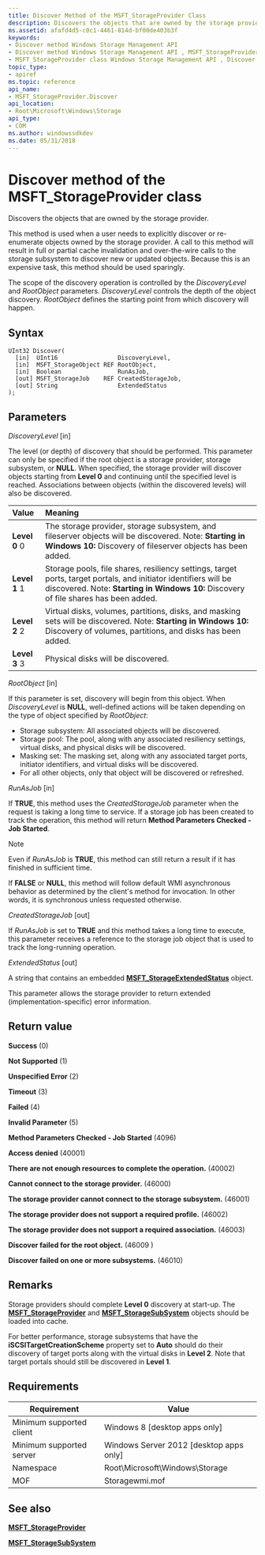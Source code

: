 ```yaml
---
title: Discover Method of the MSFT_StorageProvider Class
description: Discovers the objects that are owned by the storage provider.
ms.assetid: afafd4d5-c0c1-4461-814d-bf00de403b3f
keywords:
- Discover method Windows Storage Management API
- Discover method Windows Storage Management API , MSFT_StorageProvider class
- MSFT_StorageProvider class Windows Storage Management API , Discover method
topic_type:
- apiref
ms.topic: reference
api_name:
- MSFT_StorageProvider.Discover
api_location:
- Root\Microsoft\Windows\Storage
api_type:
- COM
ms.author: windowssdkdev
ms.date: 05/31/2018
---
```


# Discover method of the MSFT\_StorageProvider class

Discovers the objects that are owned by the storage provider.

This method is used when a user needs to explicitly discover or re-enumerate objects owned by the storage provider. A call to this method will result in full or partial cache invalidation and over-the-wire calls to the storage subsystem to discover new or updated objects. Because this is an expensive task, this method should be used sparingly.

The scope of the discovery operation is controlled by the *DiscoveryLevel* and *RootObject* parameters. *DiscoveryLevel* controls the depth of the object discovery. *RootObject* defines the starting point from which discovery will happen.

## Syntax


```mof
UInt32 Discover(
  [in]  UInt16                 DiscoveryLevel,
  [in]  MSFT_StorageObject REF RootObject,
  [in]  Boolean                RunAsJob,
  [out] MSFT_StorageJob    REF CreatedStorageJob,
  [out] String                 ExtendedStatus
);
```



## Parameters

 

*DiscoveryLevel* \[in\]
 

The level (or depth) of discovery that should be performed. This parameter can only be specified if the root object is a storage provider, storage subsystem, or **NULL**. When specified, the storage provider will discover objects starting from **Level 0** and continuing until the specified level is reached. Associations between objects (within the discovered levels) will also be discovered.

| Value | Meaning |
|:----- |:------- |
| **Level 0** 0 |The storage provider, storage subsystem, and fileserver objects will be discovered. Note: **Starting in Windows 10:** Discovery of fileserver objects has been added. |
| **Level 1** 1 | Storage pools, file shares, resiliency settings, target ports, target portals, and initiator identifiers will be discovered. Note: **Starting in Windows 10:** Discovery of file shares has been added. |
| **Level 2** 2 | Virtual disks, volumes, partitions, disks, and masking sets will be discovered. Note: **Starting in Windows 10:** Discovery of volumes, partitions, and disks has been added. |
| **Level 3** 3 | Physical disks will be discovered. |

*RootObject* \[in\]
 

If this parameter is set, discovery will begin from this object. When *DiscoveryLevel* is **NULL**, well-defined actions will be taken depending on the type of object specified by *RootObject*:

-   Storage subsystem: All associated objects will be discovered.
-   Storage pool: The pool, along with any associated resiliency settings, virtual disks, and physical disks will be discovered.
-   Masking set: The masking set, along with any associated target ports, initiator identifiers, and virtual disks will be discovered.
-   For all other objects, only that object will be discovered or refreshed.

 

*RunAsJob* \[in\]
 

If **TRUE**, this method uses the *CreatedStorageJob* parameter when the request is taking a long time to service. If a storage job has been created to track the operation, this method will return **Method Parameters Checked - Job Started**.

> [!Note]  
> Even if *RunAsJob* is **TRUE**, this method can still return a result if it has finished in sufficient time.

 

If **FALSE** or **NULL**, this method will follow default WMI asynchronous behavior as determined by the client's method for invocation. In other words, it is synchronous unless requested otherwise.

 

*CreatedStorageJob* \[out\]
 

If *RunAsJob* is set to **TRUE** and this method takes a long time to execute, this parameter receives a reference to the storage job object that is used to track the long-running operation.

 

*ExtendedStatus* \[out\]
 

A string that contains an embedded [**MSFT\_StorageExtendedStatus**](msft-storageextendedstatus.md) object.

This parameter allows the storage provider to return extended (implementation-specific) error information.

 

## Return value

 

**Success** (0)
 

**Not Supported** (1)
 

**Unspecified Error** (2)
 

**Timeout** (3)
 

**Failed** (4)
 

**Invalid Parameter** (5)
 

**Method Parameters Checked - Job Started** (4096)
 

**Access denied** (40001)
 

**There are not enough resources to complete the operation.** (40002)
 

**Cannot connect to the storage provider.** (46000)
 

**The storage provider cannot connect to the storage subsystem.** (46001)
 

**The storage provider does not support a required profile.** (46002)
 

**The storage provider does not support a required association.** (46003)
 

**Discover failed for the root object.** (46009 )
 

**Discover failed on one or more subsystems.** (46010)
 

## Remarks

Storage providers should complete **Level 0** discovery at start-up. The [**MSFT\_StorageProvider**](msft-storageprovider.md) and [**MSFT\_StorageSubSystem**](msft-storagesubsystem.md) objects should be loaded into cache.

For better performance, storage subsystems that have the **iSCSITargetCreationScheme** property set to **Auto** should do their discovery of target ports along with the virtual disks in **Level 2**. Note that target portals should still be discovered in **Level 1**.

## Requirements



| Requirement | Value |
|-------------------------------------|-------------------------------------------------------------------------------------------|
| Minimum supported client | Windows 8 \[desktop apps only\]                                                |
| Minimum supported server | Windows Server 2012 \[desktop apps only\]                                      |
| Namespace                | Root\\Microsoft\\Windows\\Storage                                              |
| MOF                      |  Storagewmi.mof  |



## See also

 

[**MSFT\_StorageProvider**](msft-storageprovider.md)
 

[**MSFT\_StorageSubSystem**](msft-storagesubsystem.md)
 

 

 






